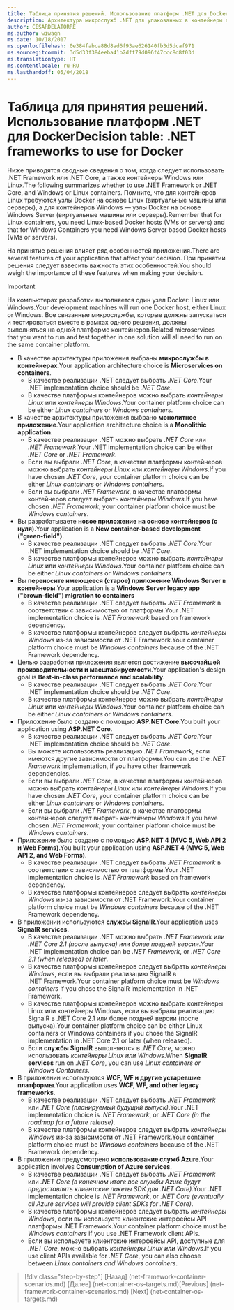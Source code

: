 ```yaml
---
title: Таблица принятия решений. Использование платформ .NET для Docker
description: Архитектура микрослужб .NET для упакованных в контейнеры приложений .NET | Таблица принятия решений. Использование платформ .NET для Docker
author: CESARDELATORRE
ms.author: wiwagn
ms.date: 10/18/2017
ms.openlocfilehash: 0e384fabca88d8ad6f93ae626140fb3d5dcaf971
ms.sourcegitcommit: 3d5d33f384eeba41b2dff79d096f47ccc8d8f03d
ms.translationtype: HT
ms.contentlocale: ru-RU
ms.lasthandoff: 05/04/2018
---
```

# <a name="decision-table-net-frameworks-to-use-for-docker"></a><span data-ttu-id="be011-104">Таблица для принятия решений. Использование платформ .NET для Docker</span><span class="sxs-lookup"><span data-stu-id="be011-104">Decision table: .NET frameworks to use for Docker</span></span>

<span data-ttu-id="be011-105">Ниже приводятся сводные сведения о том, когда следует использовать .NET Framework или .NET Core, а также контейнеры Windows или Linux.</span><span class="sxs-lookup"><span data-stu-id="be011-105">The following summarizes whether to use .NET Framework or .NET Core, and Windows or Linux containers.</span></span> <span data-ttu-id="be011-106">Помните, что для контейнеров Linux требуются узлы Docker на основе Linux (виртуальные машины или серверы), а для контейнеров Windows — узлы Docker на основе Windows Server (виртуальные машины или серверы).</span><span class="sxs-lookup"><span data-stu-id="be011-106">Remember that for Linux containers, you need Linux-based Docker hosts (VMs or servers) and that for Windows Containers you need Windows Server based Docker hosts (VMs or servers).</span></span>

<span data-ttu-id="be011-107">На принятие решения влияет ряд особенностей приложения.</span><span class="sxs-lookup"><span data-stu-id="be011-107">There are several features of your application that affect your decision.</span></span> <span data-ttu-id="be011-108">При принятии решения следует взвесить важность этих особенностей.</span><span class="sxs-lookup"><span data-stu-id="be011-108">You should weigh the importance of these features when making your decision.</span></span>

> [!IMPORTANT]
> <span data-ttu-id="be011-109">На компьютерах разработки выполняется один узел Docker: Linux или Windows.</span><span class="sxs-lookup"><span data-stu-id="be011-109">Your development machines will run one Docker host, either Linux or Windows.</span></span> <span data-ttu-id="be011-110">Все связанные микрослужбы, которые должны запускаться и тестироваться вместе в рамках одного решения, должны выполняться на одной платформе контейнеров.</span><span class="sxs-lookup"><span data-stu-id="be011-110">Related microservices that you want to run and test together in one solution will all need to run on the same container platform.</span></span>

* <span data-ttu-id="be011-111">В качестве архитектуры приложения выбраны **микрослужбы в контейнерах**.</span><span class="sxs-lookup"><span data-stu-id="be011-111">Your application architecture choice is **Microservices on containers**.</span></span>
    - <span data-ttu-id="be011-112">В качестве реализации .NET следует выбрать *.NET Core*.</span><span class="sxs-lookup"><span data-stu-id="be011-112">Your .NET implementation choice should be *.NET Core*.</span></span>
    - <span data-ttu-id="be011-113">В качестве платформы контейнеров можно выбрать *контейнеры Linux* или *контейнеры Windows*.</span><span class="sxs-lookup"><span data-stu-id="be011-113">Your container platform choice can be either *Linux containers* or *Windows containers*.</span></span>
* <span data-ttu-id="be011-114">В качестве архитектуры приложения выбрано **монолитное приложение**.</span><span class="sxs-lookup"><span data-stu-id="be011-114">Your application architecture choice is a **Monolithic application**.</span></span>
    - <span data-ttu-id="be011-115">В качестве реализации .NET можно выбрать *.NET Core* или *.NET Framework*.</span><span class="sxs-lookup"><span data-stu-id="be011-115">Your .NET implementation choice can be either *.NET Core* or *.NET Framework*.</span></span>
    - <span data-ttu-id="be011-116">Если вы выбрали *.NET Core*, в качестве платформы контейнеров можно выбрать *контейнеры Linux* или *контейнеры Windows*.</span><span class="sxs-lookup"><span data-stu-id="be011-116">If you have chosen *.NET Core*, your container platform choice can be either *Linux containers* or *Windows containers*.</span></span>
    - <span data-ttu-id="be011-117">Если вы выбрали *.NET Framework*, в качестве платформы контейнеров следует выбрать *контейнеры Windows*.</span><span class="sxs-lookup"><span data-stu-id="be011-117">If you have chosen *.NET Framework*, your container platform choice must be *Windows containers*.</span></span>
* <span data-ttu-id="be011-118">Вы разрабатываете **новое приложение на основе контейнеров (с нуля)**.</span><span class="sxs-lookup"><span data-stu-id="be011-118">Your application is a  **New container-based development ("green-field")**.</span></span>
    - <span data-ttu-id="be011-119">В качестве реализации .NET следует выбрать *.NET Core*.</span><span class="sxs-lookup"><span data-stu-id="be011-119">Your .NET implementation choice should be *.NET Core*.</span></span>
    - <span data-ttu-id="be011-120">В качестве платформы контейнеров можно выбрать *контейнеры Linux* или *контейнеры Windows*.</span><span class="sxs-lookup"><span data-stu-id="be011-120">Your container platform choice can be either *Linux containers* or *Windows containers*.</span></span>
* <span data-ttu-id="be011-121">Вы **переносите имеющееся (старое) приложение Windows Server в контейнеры**.</span><span class="sxs-lookup"><span data-stu-id="be011-121">Your application is a **Windows Server legacy app ("brown-field") migration to containers**</span></span>
    - <span data-ttu-id="be011-122">В качестве реализации .NET следует выбрать *.NET Framework* в соответствии с зависимостью от платформы.</span><span class="sxs-lookup"><span data-stu-id="be011-122">Your .NET implementation choice is *.NET Framework* based on framework dependency.</span></span>
    - <span data-ttu-id="be011-123">В качестве платформы контейнеров следует выбрать *контейнеры Windows* из-за зависимости от .NET Framework.</span><span class="sxs-lookup"><span data-stu-id="be011-123">Your container platform choice must be *Windows containers* because of the .NET Framework dependency.</span></span>
* <span data-ttu-id="be011-124">Целью разработки приложения является достижение **высочайшей производительности и масштабируемости**.</span><span class="sxs-lookup"><span data-stu-id="be011-124">Your application's design goal is **Best-in-class performance and scalability**.</span></span>
    - <span data-ttu-id="be011-125">В качестве реализации .NET следует выбрать *.NET Core*.</span><span class="sxs-lookup"><span data-stu-id="be011-125">Your .NET implementation choice should be *.NET Core*.</span></span>
    - <span data-ttu-id="be011-126">В качестве платформы контейнеров можно выбрать *контейнеры Linux* или *контейнеры Windows*.</span><span class="sxs-lookup"><span data-stu-id="be011-126">Your container platform choice can be either *Linux containers* or *Windows containers*.</span></span>
* <span data-ttu-id="be011-127">Приложение было создано с помощью **ASP.NET Core**.</span><span class="sxs-lookup"><span data-stu-id="be011-127">You built your application using **ASP.NET Core**.</span></span>
    - <span data-ttu-id="be011-128">В качестве реализации .NET следует выбрать *.NET Core*.</span><span class="sxs-lookup"><span data-stu-id="be011-128">Your .NET implementation choice should be *.NET Core*.</span></span>
    - <span data-ttu-id="be011-129">Вы можете использовать реализацию *.NET Framework*, если имеются другие зависимости от платформы.</span><span class="sxs-lookup"><span data-stu-id="be011-129">You can use the *.NET Framework* implementation, if you have other framework dependencies.</span></span>
    - <span data-ttu-id="be011-130">Если вы выбрали *.NET Core*, в качестве платформы контейнеров можно выбрать *контейнеры Linux* или *контейнеры Windows*.</span><span class="sxs-lookup"><span data-stu-id="be011-130">If you have chosen *.NET Core*, your container platform choice can be either *Linux containers* or *Windows containers*.</span></span>
    - <span data-ttu-id="be011-131">Если вы выбрали *.NET Framework*, в качестве платформы контейнеров следует выбрать *контейнеры Windows*.</span><span class="sxs-lookup"><span data-stu-id="be011-131">If you have chosen *.NET Framework*, your container platform choice must be *Windows containers*.</span></span>
* <span data-ttu-id="be011-132">Приложение было создано с помощью **ASP.NET 4 (MVC 5, Web API 2 и Web Forms)**.</span><span class="sxs-lookup"><span data-stu-id="be011-132">You built your application using **ASP.NET 4 (MVC 5, Web API 2, and Web Forms)**.</span></span>
    - <span data-ttu-id="be011-133">В качестве реализации .NET следует выбрать *.NET Framework* в соответствии с зависимостью от платформы.</span><span class="sxs-lookup"><span data-stu-id="be011-133">Your .NET implementation choice is *.NET Framework* based on framework dependency.</span></span>
    - <span data-ttu-id="be011-134">В качестве платформы контейнеров следует выбрать *контейнеры Windows* из-за зависимости от .NET Framework.</span><span class="sxs-lookup"><span data-stu-id="be011-134">Your container platform choice must be *Windows containers* because of the .NET Framework dependency.</span></span>
* <span data-ttu-id="be011-135">В приложении используются **службы SignalR**.</span><span class="sxs-lookup"><span data-stu-id="be011-135">Your application uses **SignalR services**.</span></span>
    - <span data-ttu-id="be011-136">В качестве реализации .NET можно выбрать *.NET Framework* или *.NET Core 2.1 (после выпуска) или более поздней версии*.</span><span class="sxs-lookup"><span data-stu-id="be011-136">Your .NET implementation choice can be *.NET Framework*, or *.NET Core 2.1 (when released) or later*.</span></span>
    - <span data-ttu-id="be011-137">В качестве платформы контейнеров следует выбрать *контейнеры Windows*, если вы выбрали реализацию SignalR в .NET Framework.</span><span class="sxs-lookup"><span data-stu-id="be011-137">Your container platform choice must be *Windows containers* if you chose the SignalR implementation in .NET Framework.</span></span>
    - <span data-ttu-id="be011-138">В качестве платформы контейнеров можно выбрать контейнеры Linux или контейнеры Windows, если вы выбрали реализацию SignalR в .NET Core 2.1 или более поздней версии (после выпуска).</span><span class="sxs-lookup"><span data-stu-id="be011-138">Your container platform choice can be either Linux containers or Windows containers if you chose the SignalR implementation in .NET Core 2.1 or later (when released).</span></span>  
    - <span data-ttu-id="be011-139">Если **службы SignalR** выполняются в *.NET Core*, можно использовать *контейнеры Linux или Windows*.</span><span class="sxs-lookup"><span data-stu-id="be011-139">When **SignalR services** run on *.NET Core*, you can use *Linux containers or Windows Containers*.</span></span>
* <span data-ttu-id="be011-140">В приложении используются **WCF, WF и другие устаревшие платформы**.</span><span class="sxs-lookup"><span data-stu-id="be011-140">Your application uses **WCF, WF, and other legacy frameworks**.</span></span>
    - <span data-ttu-id="be011-141">В качестве реализации .NET следует выбрать *.NET Framework* или *.NET Core (планируемый будущий выпуск)*.</span><span class="sxs-lookup"><span data-stu-id="be011-141">Your .NET implementation choice is *.NET Framework*, or *.NET Core (in the roadmap for a future release)*.</span></span>
    - <span data-ttu-id="be011-142">В качестве платформы контейнеров следует выбрать *контейнеры Windows* из-за зависимости от .NET Framework.</span><span class="sxs-lookup"><span data-stu-id="be011-142">Your container platform choice must be *Windows containers* because of the .NET Framework dependency.</span></span>
* <span data-ttu-id="be011-143">В приложении предусмотрено **использование служб Azure**.</span><span class="sxs-lookup"><span data-stu-id="be011-143">Your application involves **Consumption of Azure services**.</span></span>
    - <span data-ttu-id="be011-144">В качестве реализации .NET следует выбрать *.NET Framework* или *.NET Core (в конечном итоге все службы Azure будут предоставлять клиентские пакеты SDK для .NET Core)*.</span><span class="sxs-lookup"><span data-stu-id="be011-144">Your .NET implementation choice is *.NET Framework*, or *.NET Core (eventually all Azure services will provide client SDKs for .NET Core)*.</span></span>
    - <span data-ttu-id="be011-145">В качестве платформы контейнеров следует выбрать *контейнеры Windows*, если вы используете клиентские интерфейсы API платформы .NET Framework.</span><span class="sxs-lookup"><span data-stu-id="be011-145">Your container platform choice must be *Windows containers* if you use .NET Framework client APIs.</span></span>
    - <span data-ttu-id="be011-146">Если вы используете клиентские интерфейсы API, доступные для *.NET Core*, можно выбрать *контейнеры Linux или Windows*.</span><span class="sxs-lookup"><span data-stu-id="be011-146">If you use client APIs available for *.NET Core*, you can also choose between *Linux containers and Windows containers*.</span></span>

>[!div class="step-by-step"]
<span data-ttu-id="be011-147">[Назад] (net-framework-container-scenarios.md) [Далее] (net-container-os-targets.md)</span><span class="sxs-lookup"><span data-stu-id="be011-147">[Previous] (net-framework-container-scenarios.md) [Next] (net-container-os-targets.md)</span></span>
